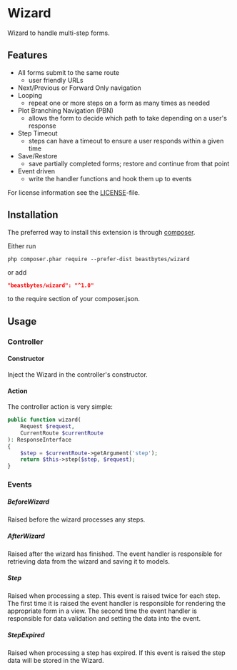 # Wizard
Wizard to handle multi-step forms.

## Features

- All forms submit to the same route
  - user friendly URLs
- Next/Previous or Forward Only navigation
- Looping
  - repeat one or more steps on a form as many times as needed
- Plot Branching Navigation (PBN)
  - allows the form to decide which path to take depending on a user's response
- Step Timeout
  - steps can have a timeout to ensure a user responds within a given time
- Save/Restore
  - save partially completed forms; restore and continue from that point
- Event driven
  - write the handler functions and hook them up to events

For license information see the [LICENSE](LICENSE.md)-file.

## Installation

The preferred way to install this extension is through [composer](http://getcomposer.org/download/).

Either run

```
php composer.phar require --prefer-dist beastbytes/wizard
```

or add

```json
"beastbytes/wizard": "^1.0"
```

to the require section of your composer.json.

## Usage
### Controller
#### Constructor
Inject the Wizard in the controller's constructor.

#### Action
The controller action is very simple:
```php
public function wizard(
    Request $request,
    CurrentRoute $currentRoute
): ResponseInterface
{
    $step = $currentRoute->getArgument('step');
    return $this->step($step, $request);
}
```

### Events
##### BeforeWizard
Raised before the wizard processes any steps.

##### AfterWizard
Raised after the wizard has finished. The event handler is responsible for retrieving data from the wizard and 
saving it to models.

##### Step
Raised when processing a step. This event is raised twice for each step. The first time it is raised the event
handler is responsible for rendering the appropriate form in a view. The second time the event handler is 
responsible for data validation and setting the data into the event.

##### StepExpired
Raised when processing a step has expired. If this event is raised the step data will be stored in the Wizard.

